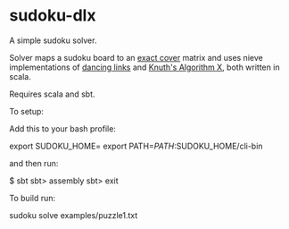 sudoku-dlx
==========

A simple sudoku solver.  

Solver maps a sudoku board to an [exact cover](http://en.wikipedia.org/wiki/Exact_cover) matrix and uses nieve implementations of [dancing links](http://cgi.cse.unsw.edu.au/~xche635/dlx_sodoku/) and [Knuth's Algorithm X](http://en.wikipedia.org/wiki/Knuth's_Algorithm_X), both written in scala.

Requires scala and sbt.

To setup:

Add this to your bash profile:

  export SUDOKU_HOME=<path-to-sudoku-dlx>
  export PATH=$PATH:$SUDOKU_HOME/cli-bin

and then run:

  $ sbt
  sbt> assembly
  sbt> exit


To build run:

  sudoku solve examples/puzzle1.txt